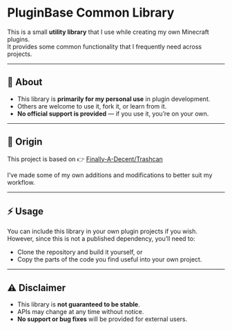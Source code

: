 # PluginBase Common Library

This is a small **utility library** that I use while creating my own Minecraft plugins.  
It provides some common functionality that I frequently need across projects.

---

## 📌 About

- This library is **primarily for my personal use** in plugin development.
- Others are welcome to use it, fork it, or learn from it.
- **No official support is provided** — if you use it, you’re on your own.

---

## 📖 Origin

This project is based on
👉 [Finally-A-Decent/Trashcan](https://github.com/Finally-A-Decent/Trashcan)

I’ve made some of my own additions and modifications to better suit my workflow.

---

## ⚡ Usage

You can include this library in your own plugin projects if you wish.  
However, since this is not a published dependency, you’ll need to:

- Clone the repository and build it yourself, or
- Copy the parts of the code you find useful into your own project.

---

## ⚠️ Disclaimer

- This library is **not guaranteed to be stable**.
- APIs may change at any time without notice.
- **No support or bug fixes** will be provided for external users.

